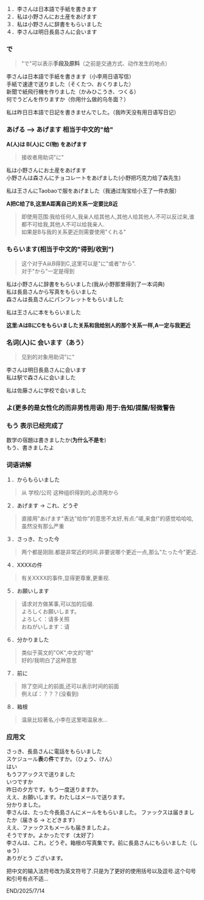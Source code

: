 １．李さんは日本語で手紙を書きます  
２．私は小野さんにお土産をあげます  
３．私は小野さんに辞書をもらいました  
４．李さんは明日長島さんに会います  

### で  
> "で"可以表示**手段及原料**（之前是交通方式、动作发生的地点）  

李さんは日本語で手紙を書きます（小李用日语写信）  
手紙で速達で送りました（そくたつ、おくりました）  
新聞で紙飛行機を作りました（かみひこうき、つくる）  
何でうどんを作りますか（你用什么做的乌冬面？）  

私は昨日日本語で日記を書きませんでした。（我昨天没有用日语写日记）  

### あげる ——> あげます 相当于中文的"给"  

**A(人)は B(人)に C(物) をあげます**  
> 接收者用助词"に"  

私は小野さんにお土産をあげます  
小野さんは森さんにチョコレートをあげました(小野把巧克力给了森先生)  

私は王さんにTaobaoで服をあげました（我通过淘宝给小王了一件衣服）  

**A把C给了B,这里A距离自己的关系一定要比B近**  
> 即使用范围:我给任何人,我亲人给其他人,其他人给其他人.不可以反过来,谁都不可给我,其他人不可以给我亲人.  
如果是B与我的关系更近则需要使用"くれる"  


### もらいます(相当于中文的"得到/收到")  
> 这个对于A从B得到C,这里可以是"に"或者"から".  
对于"から"一定是得到  

私は小野さんに辞書をもらいました(我从小野那里得到了一本词典)  
私は長島さんから写真をもらいました  
森さんは長島さんにパンフレットをもらいました  

私は王さんに本をもらいました  

**这里:AはBにCをもらいました关系和我给别人的那个关系一样,A一定与我更近**  

### 名词(人)に 会います（あう）  
> 见到的对象用助词"に"

李さんは明日長島さんに会います  
私は駅で森さんに会いました  

私は佐藤さんに学校で会いました  

### よ(更多的是女性化的而非男性用语) 用于:告知/提醒/轻微警告  

### もう 表示已经完成了  

数学の宿題は書きましたか(**为什么不是を**)  
もう、書きましたよ  

### 词语讲解  

１．からもらいました  
> 从 学校/公司 这种组织得到的,必须用から  

２．あげます -> これ、どうぞ  
> 直接用"あげます"表达"给你"的意思不太好,有点:"嗟,来食!"的感觉哈哈哈,虽然没有那么严重  

３．さっき、たった今  
> 两个都是刚刚.都是非常近的时间.非要说哪个更近一点,那么"たった今"更近.  

４．XXXXの件  
> 有关XXXX的事件,显得更尊重,更重视.  

５．お願いします  
> 请求对方做某事,可以加的后缀.  
よろしくお願いします。  
よろしく：请多关照  
おねがいします：请  

６．分かりました  
> 类似于英文的"OK",中文的"嗯"  
好的/我明白了这种意思  

７．前に  
> 除了空间上的前面,还可以表示时间的前面  
例えば：？？？(没看到)  

８．箱根  
> 温泉比较著名,小李在这里喝温泉水...  

### 应用文  

さっき、長島さんに電話をもらいました  
スケジュール**表**の**件**ですか。（ひょう、けん）  
はい  
もうフアックスで送りました  
いつですか  
昨日の夕方です。もう一度送りますか。  
ええ、お願いします。わたしはメールで送ります。  
分かりました。  
李さんは、たった今長島さんにメールをもらいました。 
ファックスは届きましたか（届きる -> とどきます）  
ええ、ファックスもメールも届きましたよ。  
そうですか。よかったです（太好了）  
李さんは、これ，どうぞ。箱根の写真集です。前に長島さんにもらいました（しゅう）  
ありがとう ございます。

把中文的输入法符号改为英文符号了.只是为了更好的使用括号以及逗号.这个句号和引号有点不适...  

END/2025/7/14